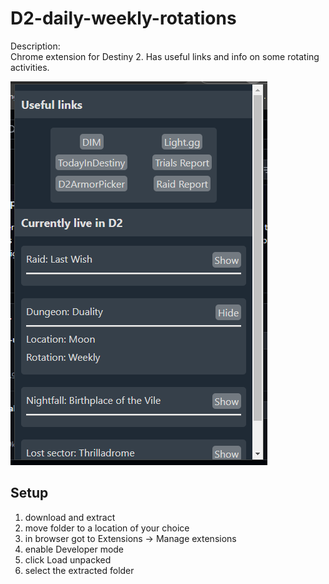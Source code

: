 # D2-daily-weekly-rotations

Description:  
Chrome extension for Destiny 2. Has useful links and info on some rotating activities.  

![screenshot](Extension_screenshot.png)

## Setup

1. download and extract
1. move folder to a location of your choice
1. in browser got to Extensions -> Manage extensions
1. enable Developer mode
1. click Load unpacked
1. select the extracted folder
